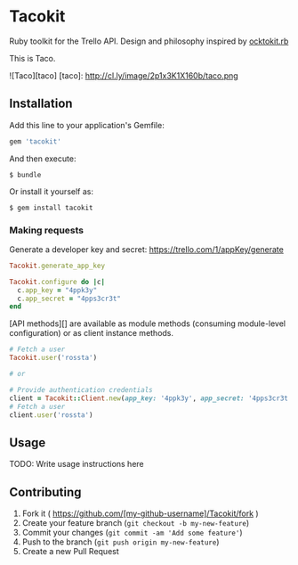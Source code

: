 # Tacokit

Ruby toolkit for the Trello API. Design and philosophy
inspired by [ocktokit.rb](https://github.com/ocktokit/ocktokit.rb)

This is Taco.

![Taco][taco]
[taco]: http://cl.ly/image/2p1x3K1X160b/taco.png

## Installation

Add this line to your application's Gemfile:

```ruby
gem 'tacokit'
```

And then execute:

    $ bundle

Or install it yourself as:

    $ gem install tacokit

### Making requests

Generate a developer key and secret: https://trello.com/1/appKey/generate

```ruby
Tacokit.generate_app_key

Tacokit.configure do |c|
  c.app_key = "4ppk3y"
  c.app_secret = "4pps3cr3t"
end
```

[API methods][] are available as module methods (consuming module-level
configuration) or as client instance methods.

```ruby
# Fetch a user
Tacokit.user('rossta')

# or

# Provide authentication credentials
client = Tacokit::Client.new(app_key: '4ppk3y', app_secret: '4pps3cr3t!')
# Fetch a user
client.user('rossta')
```

## Usage

TODO: Write usage instructions here

## Contributing

1. Fork it ( https://github.com/[my-github-username]/Tacokit/fork )
2. Create your feature branch (`git checkout -b my-new-feature`)
3. Commit your changes (`git commit -am 'Add some feature'`)
4. Push to the branch (`git push origin my-new-feature`)
5. Create a new Pull Request
